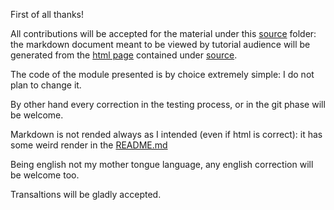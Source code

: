 First of all thanks!

All contributions will be accepted for the material under this [source](source) folder: the markdown document 
meant to be viewed by tutorial audience will be generated from the [html page](source/tutorial-english.html) contained under [source](source).

The code of the module presented is by choice extremely simple: I do not plan to change it.

By other hand every correction in the testing process, or in the git phase will be welcome.

Markdown is not rended always as I intended (even if html is correct): it has some weird render in the [README.md](../README.md)

Being english not my mother tongue language, any english correction will be welcome too.

Transaltions will be gladly accepted.
